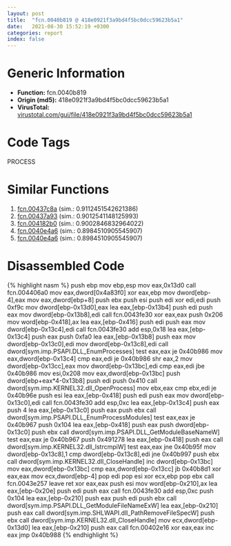 ```yaml
---
layout: post
title:  "fcn.0040b819 @ 418e0921f3a9bd4f5bc0dcc59623b5a1"
date:   2021-08-30 15:52:19 +0300
categories: report
index: false
---
```


# Generic Information
- **Function:** fcn.0040b819
- **Origin (md5):** 418e0921f3a9bd4f5bc0dcc59623b5a1
- **VirusTotal:** [virustotal.com/gui/file/418e0921f3a9bd4f5bc0dcc59623b5a1][virustotal_ref]

# Code Tags
<span class="tag" id="PROCESS">PROCESS</span>


# Similar Functions

1. [fcn.00437c8a][similar_1_ref] (sim.: 0.9112451542621386)
2. [fcn.00437a93][similar_2_ref] (sim.: 0.9012541148125993)
3. [fcn.004182b0][similar_3_ref] (sim.: 0.9002846832964022)
4. [fcn.0040e4a6][similar_4_ref] (sim.: 0.8984510905545907)
5. [fcn.0040e4a6][similar_5_ref] (sim.: 0.8984510905545907)


# Disassembled Code

{% highlight nasm %}
push ebp
mov ebp,esp
mov eax,0x13d0
call fcn.004406a0
mov eax,dword[0x4a83f0]
xor eax,ebp
mov dword[ebp-4],eax
mov eax,dword[ebp+8]
push ebx
push esi
push edi
xor edi,edi
push 0xf9c
mov dword[ebp-0x13d0],eax
lea eax,[ebp-0x13b4]
push edi
push eax
mov dword[ebp-0x13b8],edi
call fcn.0043fe30
xor eax,eax
push 0x206
mov word[ebp-0x418],ax
lea eax,[ebp-0x416]
push edi
push eax
mov dword[ebp-0x13c4],edi
call fcn.0043fe30
add esp,0x18
lea eax,[ebp-0x13c4]
push eax
push 0xfa0
lea eax,[ebp-0x13b8]
push eax
mov dword[ebp-0x13c0],edi
mov dword[ebp-0x13c8],edi
call dword[sym.imp.PSAPI.DLL_EnumProcesses]
test eax,eax
je 0x40b986
mov eax,dword[ebp-0x13c4]
cmp eax,edi
je 0x40b986
shr eax,2
mov dword[ebp-0x13cc],eax
mov dword[ebp-0x13bc],edi
cmp eax,edi
jbe 0x40b986
mov esi,0x208
mov eax,dword[ebp-0x13bc]
push dword[ebp+eax*4-0x13b8]
push edi
push 0x410
call dword[sym.imp.KERNEL32.dll_OpenProcess]
mov ebx,eax
cmp ebx,edi
je 0x40b96e
push esi
lea eax,[ebp-0x418]
push edi
push eax
mov dword[ebp-0x13c0],edi
call fcn.0043fe30
add esp,0xc
lea eax,[ebp-0x13c4]
push eax
push 4
lea eax,[ebp-0x13c0]
push eax
push ebx
call dword[sym.imp.PSAPI.DLL_EnumProcessModules]
test eax,eax
je 0x40b967
push 0x104
lea eax,[ebp-0x418]
push eax
push dword[ebp-0x13c0]
push ebx
call dword[sym.imp.PSAPI.DLL_GetModuleBaseNameW]
test eax,eax
je 0x40b967
push 0x491278
lea eax,[ebp-0x418]
push eax
call dword[sym.imp.KERNEL32.dll_lstrcmpiW]
test eax,eax
jne 0x40b95f
mov dword[ebp-0x13c8],1
cmp dword[ebp-0x13c8],edi
jne 0x40b997
push ebx
call dword[sym.imp.KERNEL32.dll_CloseHandle]
inc dword[ebp-0x13bc]
mov eax,dword[ebp-0x13bc]
cmp eax,dword[ebp-0x13cc]
jb 0x40b8d1
xor eax,eax
mov ecx,dword[ebp-4]
pop edi
pop esi
xor ecx,ebp
pop ebx
call fcn.0043e257
leave 
ret 
xor eax,eax
push esi
mov word[ebp-0x210],ax
lea eax,[ebp-0x20e]
push edi
push eax
call fcn.0043fe30
add esp,0xc
push 0x104
lea eax,[ebp-0x210]
push eax
push edi
push ebx
call dword[sym.imp.PSAPI.DLL_GetModuleFileNameExW]
lea eax,[ebp-0x210]
push eax
call dword[sym.imp.SHLWAPI.dll_PathRemoveFileSpecW]
push ebx
call dword[sym.imp.KERNEL32.dll_CloseHandle]
mov ecx,dword[ebp-0x13d0]
lea eax,[ebp-0x210]
push eax
call fcn.00402e16
xor eax,eax
inc eax
jmp 0x40b988
{% endhighlight %}


[similar_1_ref]: /report/fcn.00437c8a@418e0921f3a9bd4f5bc0dcc59623b5a1
[similar_2_ref]: /report/fcn.00437a93@418e0921f3a9bd4f5bc0dcc59623b5a1
[similar_3_ref]: /report/fcn.004182b0@e2ba7f10eb234338a49853c34d7d9c56
[similar_4_ref]: /report/fcn.0040e4a6@8e21fa3f0489a6a256cf202e57f712bc
[similar_5_ref]: /report/fcn.0040e4a6@ff219f45286905b4a87327ca719363be
[virustotal_ref]: https://www.virustotal.com/gui/file/418e0921f3a9bd4f5bc0dcc59623b5a1